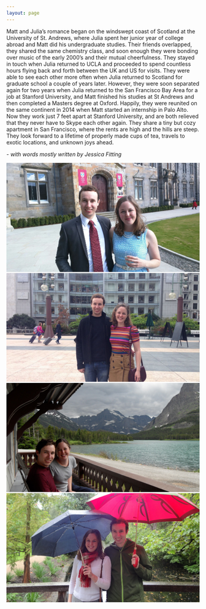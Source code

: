 ```yaml
---
layout: page
---
```


Matt and Julia’s romance began on the windswept coast of Scotland at the University of St. Andrews, where Julia spent her junior year of college abroad and Matt did his undergraduate studies. Their friends overlapped, they shared the same chemistry class, and soon enough they were bonding over music of the early 2000’s and their mutual cheerfulness. They stayed in touch when Julia returned to UCLA and proceeded to spend countless hours flying back and forth between the UK and US for visits. They were able to see each other more often when Julia returned to Scotland for graduate school a couple of years later. However, they were soon separated again for two years when Julia returned to the San Francisco Bay Area for a job at Stanford University, and Matt finished his studies at St Andrews and then completed a Masters degree at Oxford. Happily, they were reunited on the same continent in 2014 when Matt started an internship in Palo Alto. Now they work just 7 feet apart at Stanford University, and are both relieved that they never have to Skype each other again. They share a tiny but cozy apartment in San Francisco, where the rents are high and the hills are steep. They look forward to a lifetime of properly made cups of tea, travels to exotic locations, and unknown joys ahead.

<p class="text-right"><em>- with words mostly written by Jessica Fitting</em></p>

<div class="pictures">
  <img src="/assets/images/st-andrews.jpg">
  <img src="/assets/images/union-square.jpg">
  <img src="/assets/images/glacier.jpg">
  <img src="/assets/images/bridge.jpg">
</div>
